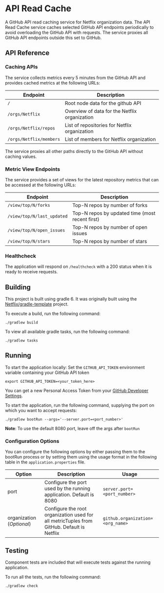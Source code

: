# API Read Cache
A GitHub API read caching service for Netflix organization data.
The API Read Cache service caches selected GitHub API endpoints periodically to avoid overloading the GitHub API with requests. 
The service proxies all GitHub API endpoints outside this set to GitHub.

## API Reference

### Caching APIs
The service collects metrics every 5 minutes from the GitHub API
and provides cached metrics at the following URLs:

| Endpoint               | Description                                   |
| ---------------------- | --------------------------------------------- |
|`/`                     | Root node data for the github API             |
|`/orgs/Netflix`         | Overview of data for the Netflix organization |
|`/orgs/Netflix/repos`   | List of repositories for Netflix organization |
|`/orgs/Netflix/members` | List of members for Netflix organization      |

The service proxies all other paths directly to the GitHub API without caching
values.

### Metric View Endpoints
The service provides a set of views for the latest repository metrics
that can be accessed at the following URLs:

| Endpoint                  | Description                                    |
| ------------------------- | ---------------------------------------------- |
|`/view/top/N/forks`        | Top-N repos by number of forks                 |
|`/view/top/N/last_updated` | Top-N repos by updated time (most recent first)|
|`/view/top/N/open_issues ` | Top-N repos by number of open issues           |
`/view/top/N/stars`         | Top-N repos by number of stars                 |

### Healthcheck
The application will respond on `/healthcheck` with a 200 status when it is ready to receive requests.

## Building

This project is built using gradle 6. It was originally built using
the [Netflix/gradle-template](https://github.com/Netflix/gradle-template) project.

To execute a build, run the following command:
```
./gradlew build
```

To view all available gradle tasks, run the following command:
```
./gradlew tasks
```

## Running

To start the application locally:
Set the `GITHUB_API_TOKEN` environment variable containing your GitHub API token

```
export GITHUB_API_TOKEN=<your_token_here>
```
You can get a new Personal Access Token from your 
[GitHub Developer Settings](https://docs.github.com/en/github/authenticating-to-github/creating-a-personal-access-token).

To start the application, run the following command, supplying the port on which you
want to accept requests:
```
./gradlew bootRun --args='--server.port=<port_number>'
```
**Note**: To use the default 8080 port, leave off the args after `bootRun`

### Configuration Options
You can configure the following options by either passing them to the bootRun process
or by setting them using the usage format in the following table in the
`application.properties` file.

| Option           | Description                   | Usage              |
| ---------------- | -------------------------------------------------- | -------------------
|port              | Configure the port used by the running application. Default is 8080| `server.port=<port_number>` |
|organization (_Optional_)| Configure the root organization used for all metricTuples from GitHub. Default is Netflix| `github.organization=<org_name>` |


## Testing

Component tests are included that will execute tests against the running application.

To run all the tests, run the following command:
```
./gradlew check
```


